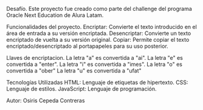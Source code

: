 Desafío.
Este proyecto fue creado como parte del challenge del programa Oracle Next Education de Alura Latam.

Funcionalidades del proyecto.
Encriptar: Convierte el texto introducido en el área de entrada a su versión encriptada.
Desencriptar: Convierte un texto encriptado de vuelta a su versión original.
Copiar: Permite copiar el texto encriptado/desencriptado al portapapeles para su uso posterior.

Llaves de encriptacion.
La letra "a" es convertida a "ai".
La letra "e" es convertida a "enter".
La letra "i" es convertida a "imes".
La letra "o" es convertida a "ober"
La letra "u" es convertida a "ufat"

Tecnologías Utilizadas
HTML: Lenguaje de etiquetas de hipertexto.
CSS: Lenguaje de estilos.
JavaScript: Lenguaje de programación.

Autor:
Osiris Cepeda Contreras
